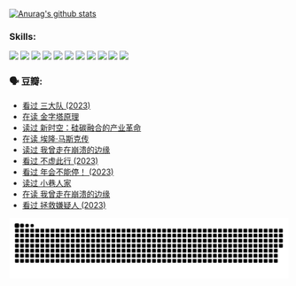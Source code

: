 
[![Anurag's github stats](https://github-readme-stats.vercel.app/api?username=w940853815)](https://github.com/anuraghazra/github-readme-stats)

### Skills:

<code><img height="32" src="https://cdn.jsdelivr.net/npm/simple-icons@v5/icons/python.svg"></code>
<code><img height="32" src="https://cdn.jsdelivr.net/npm/simple-icons@v5/icons/javascript.svg"></code>
<code><img height="32" src="https://cdn.jsdelivr.net/npm/simple-icons@v5/icons/django.svg"></code>
<code><img height="32" src="https://cdn.jsdelivr.net/npm/simple-icons@v5/icons/flask.svg"></code>
<code><img height="32" src="https://cdn.jsdelivr.net/npm/simple-icons@v5/icons/vuetify.svg"></code>
<code><img height="32" src="https://cdn.jsdelivr.net/npm/simple-icons@v5/icons/git.svg"></code>
<code><img height="32" src="https://cdn.jsdelivr.net/npm/simple-icons@v5/icons/docker.svg"></code>
<code><img height="32" src="https://cdn.jsdelivr.net/npm/simple-icons@v5/icons/postgresql.svg"></code>
<code><img height="32" src="https://cdn.jsdelivr.net/npm/simple-icons@v5/icons/elasticsearch.svg"></code>
<code><img height="32" src="https://cdn.jsdelivr.net/npm/simple-icons@v5/icons/macos.svg"></code>
<code><img height="32" src="https://cdn.jsdelivr.net/npm/simple-icons@v5/icons/linux.svg"></code>

### 🗣 豆瓣:

<!-- DOUBAN-ACTIVITIES:START -->
- [看过 三大队‎ (2023)](https://www.douban.com/people/136069238/status/4510323325/?_i=07257481)
- [在读 金字塔原理](https://www.douban.com/people/136069238/status/4507497587/?_i=07257481)
- [读过 新时空：硅碳融合的产业革命](https://www.douban.com/people/136069238/status/4506659177/?_i=07257481)
- [在读 埃隆·马斯克传](https://www.douban.com/people/136069238/status/4500417190/?_i=07257481)
- [读过 我曾走在崩溃的边缘](https://www.douban.com/people/136069238/status/4500416754/?_i=07257481)
- [看过 不虚此行‎ (2023)](https://www.douban.com/people/136069238/status/4499973052/?_i=07257481)
- [看过 年会不能停！‎ (2023)](https://www.douban.com/people/136069238/status/4498582002/?_i=07257481)
- [读过 小巷人家](https://www.douban.com/people/136069238/status/4489290935/?_i=07257481)
- [在读 我曾走在崩溃的边缘](https://www.douban.com/people/136069238/status/4489290559/?_i=07257481)
- [看过 拯救嫌疑人‎ (2023)](https://www.douban.com/people/136069238/status/4477421513/?_i=07257481)
<!-- DOUBAN-ACTIVITIES:END -->


![Snake animation](https://raw.githubusercontent.com/w940853815/w940853815/output/github-contribution-grid-snake.svg)

<!--
**w940853815/w940853815** is a ✨ _special_ ✨ repository because its `README.md` (this file) appears on your GitHub profile.

Here are some ideas to get you started:

- 🔭 I’m currently working on ...
- 🌱 I’m currently learning ...
- 👯 I’m looking to collaborate on ...
- 🤔 I’m looking for help with ...
- 💬 Ask me about ...
- 📫 How to reach me: ...
- 😄 Pronouns: ...
- ⚡ Fun fact: ...
-->
